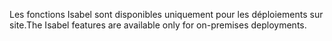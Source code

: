 <span data-ttu-id="8f49e-101">Les fonctions Isabel sont disponibles uniquement pour les déploiements sur site.</span><span class="sxs-lookup"><span data-stu-id="8f49e-101">The Isabel features are available only for on-premises deployments.</span></span>